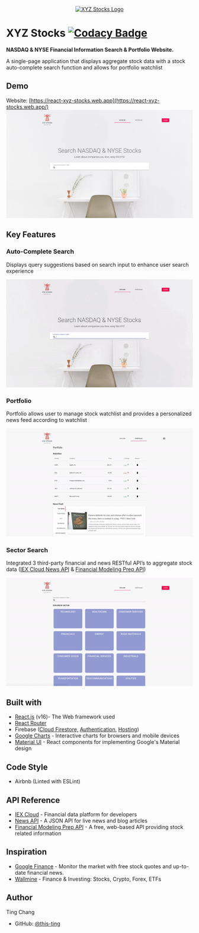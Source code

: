 <p align="center">
<a href="https://react-xyz-stocks.web.app" target="_blank" rel="noopener noreferrer">
<img src="https://react-xyz-stocks.firebaseapp.com/logo/logo_transparent_horizontal.png" alt="XYZ Stocks Logo" height="300px" display="block">
</a>
</p>

# XYZ Stocks [![Codacy Badge](https://api.codacy.com/project/badge/Grade/350d0bf26d3b48a685b9f5eea4eeb8f6)](https://www.codacy.com/manual/this-ting/react-xyz-stocks?utm_source=github.com&utm_medium=referral&utm_content=this-ting/react-xyz-stocks&utm_campaign=Badge_Grade)

**NASDAQ & NYSE Financial Information Search & Portfolio Website.**

A single-page application that displays aggregate stock data with a stock auto-complete search function and allows for portfolio watchlist

## Demo

Website: [https://react-xyz-stocks.web.app](https://react-xyz-stocks.web.app/)
<a href="https://react-xyz-stocks.web.app" target="_blank" rel="noopener noreferrer">
<img src="./readme-imgs/homepage.png" alt="Home Page Screenshot">
</a>

## Key Features

### Auto-Complete Search

Displays query suggestions based on search input to enhance user search experience

<a href="https://react-xyz-stocks.web.app" target="_blank" rel="noopener noreferrer">
<img src="./readme-imgs/auto-complete.gif" alt="Auto-Complete Search Demo">
</a>

### Portfolio

Portfolio allows user to manage stock watchlist and provides a personalized news feed according to watchlist

<a href="https://react-xyz-stocks.web.app" target="_blank" rel="noopener noreferrer">
<img src="./readme-imgs/portfolio.gif" alt="Portfolio Demo">
</a>

### Sector Search

Integrated 3 third-party financial and news RESTful API’s to aggregate stock data ([IEX Cloud](https://iexcloud.io/docs/api/),[News API](https://newsapi.org/docs) & [Financial Modeling Prep API](https://financialmodelingprep.com/developer/docs/))

<a href="https://react-xyz-stocks.web.app" target="_blank" rel="noopener noreferrer">
<img src="./readme-imgs/sector.gif" alt="Sector Search Demo">
</a>

## Built with

- [React.js](https://reactjs.org/) (v16)- The Web framework used
- [React Router](https://reacttraining.com/react-router/web/guides/quick-start)
- Firebase ([Cloud Firestore,](https://firebase.google.com/docs/firestore) [Authentication](https://firebase.google.com/docs/auth), [Hosting](https://firebase.google.com/docs/hosting))
- [Google Charts](https://developers.google.com/chart) - Interactive charts for browsers and mobile devices
- [Material UI](https://material-ui.com/) - React components for implementing Google's Material design

## Code Style

- Airbnb (Linted with ESLint)

## API Reference

- [IEX Cloud](https://iexcloud.io/docs/api/) - Financial data platform for developers
- [News API](https://newsapi.org/docs) - A JSON API for live news and blog articles
- [Financial Modeling Prep API](https://financialmodelingprep.com/developer/docs/) - A free, web-based API providing stock related information

## Inspiration

- [Google Finance](https://www.google.com/finance) - Monitor the market with free stock quotes and up-to-date financial news.
- [Wallmine](https://wallmine.com/) - Finance & Investing: Stocks, Crypto, Forex, ETFs

## Author

Ting Chang

- GitHub: [@this-ting](https://github.com/this-ting)
